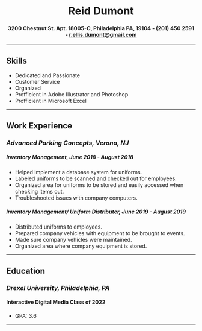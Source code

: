 # <center>Reid Dumont</center>
#### <center>3200 Chestnut St. Apt. 18005-C, Philadelphia PA, 19104 - (201) 450 2591 - r.ellis.dumont@gmail.com
---
## Skills
- Dedicated and Passionate
- Customer Service
- Organized
- Profficient in Adobe Illustrator and Photoshop
- Profficient in Microsoft Excel
---
## Work Experience
### *Advanced Parking Concepts, Verona, NJ*
##### Inventory Management, June 2018 - August 2018
- Helped implement a database system for uniforms.
- Labeled uniforms to be scanned and checked out for employees.
- Organized area for uniforms to be stored and easily accessed when checking items out.
- Troubleshooted issues with company computers.
##### Inventory Management/ Uniform Distributer, June 2019 - August 2019
- Distributed uniforms to employees.
- Prepared company vehicles with equipment to be brought to events.
- Made sure company vehicles were maintained.
- Organized area where company equipment is stored.
---
## Education
### *Drexel University, Philadelphia, PA*
#### Interactive Digital Media Class of 2022
- GPA: 3.6
---